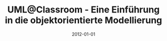 ---
abstract: ''
authors:
- Martina Seidl
- Marion Scholz
- Christian Huemer
- Gertrude Kappel
date: '2012-01-01'
featured: false
links:
- name: Publik
  url: https://publik.tuwien.ac.at/showentry.php?ID=208985&lang=1
publication_types:
- '5'
publishDate: '2012-01-01'
title: UML@Classroom - Eine Einführung in die objektorientierte Modellierung
url_pdf: http://www.uml.ac.at
---